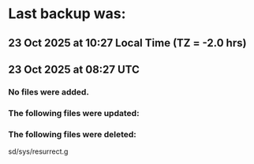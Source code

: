 # Last backup was:
## 23 Oct 2025 at 10:27 Local Time (TZ = -2.0 hrs)  
## 23 Oct 2025 at 08:27 UTC 

### No files were added.

### The following files were updated:

### The following files were deleted:
sd/sys/resurrect.g<br>